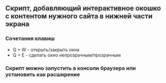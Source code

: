 ## Скрипт, добавляющий интерактивное окошко с контентом нужного сайта в нижней части экрана

### Сочетания клавиш
- Q + W - открыть/закрыть окна
- Q + E - сделать окно непрозрачным/прозрачным

### Скрипт можно запустить в консоли браузера или установить как расширение
